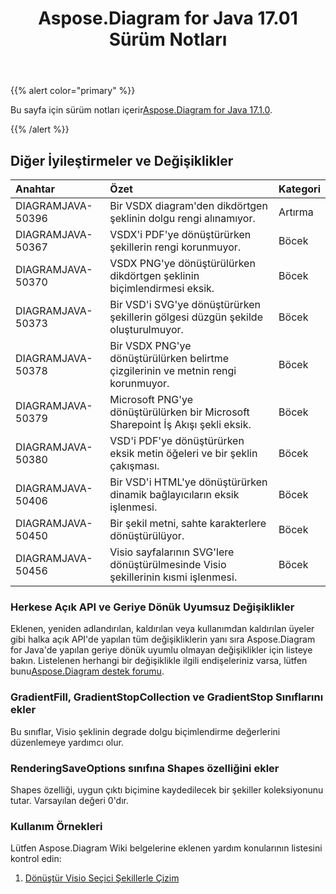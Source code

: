 ﻿---
title: Aspose.Diagram for Java 17.01 Sürüm Notları
type: docs
weight: 120
url: /tr/java/aspose-diagram-for-java-17-01-release-notes/
---
{{% alert color="primary" %}} 

Bu sayfa için sürüm notları içerir[Aspose.Diagram for Java 17.1.0](https://docs.aspose.com/diagram/java/aspose-diagram-for-java-17-01-release-notes/).

{{% /alert %}} 
## **Diğer İyileştirmeler ve Değişiklikler**

|**Anahtar**|**Özet**|**Kategori**|
|:- |:- |:- |
|DIAGRAMJAVA-50396|Bir VSDX diagram'den dikdörtgen şeklinin dolgu rengi alınamıyor.|Artırma|
|DIAGRAMJAVA-50367|VSDX'i PDF'ye dönüştürürken şekillerin rengi korunmuyor.|Böcek|
|DIAGRAMJAVA-50370|VSDX PNG'ye dönüştürülürken dikdörtgen şeklinin biçimlendirmesi eksik.|Böcek|
|DIAGRAMJAVA-50373|Bir VSD'i SVG'ye dönüştürürken şekillerin gölgesi düzgün şekilde oluşturulmuyor.|Böcek|
|DIAGRAMJAVA-50378|Bir VSDX PNG'ye dönüştürülürken belirtme çizgilerinin ve metnin rengi korunmuyor.|Böcek|
|DIAGRAMJAVA-50379|Microsoft PNG'ye dönüştürülürken bir Microsoft Sharepoint İş Akışı şekli eksik.|Böcek|
|DIAGRAMJAVA-50380|VSD'i PDF'ye dönüştürürken eksik metin öğeleri ve bir şeklin çakışması.|Böcek|
|DIAGRAMJAVA-50406|Bir VSD'i HTML'ye dönüştürürken dinamik bağlayıcıların eksik işlenmesi.|Böcek|
|DIAGRAMJAVA-50450|Bir şekil metni, sahte karakterlere dönüştürülüyor.|Böcek|
|DIAGRAMJAVA-50456|Visio sayfalarının SVG'lere dönüştürülmesinde Visio şekillerinin kısmi işlenmesi.|Böcek|

### **Herkese Açık API ve Geriye Dönük Uyumsuz Değişiklikler**
Eklenen, yeniden adlandırılan, kaldırılan veya kullanımdan kaldırılan üyeler gibi halka açık API'de yapılan tüm değişikliklerin yanı sıra Aspose.Diagram for Java'de yapılan geriye dönük uyumlu olmayan değişiklikler için listeye bakın. Listelenen herhangi bir değişiklikle ilgili endişeleriniz varsa, lütfen bunu[Aspose.Diagram destek forumu](https://forum.aspose.com/c/diagram/17).
### **GradientFill, GradientStopCollection ve GradientStop Sınıflarını ekler**
Bu sınıflar, Visio şeklinin degrade dolgu biçimlendirme değerlerini düzenlemeye yardımcı olur.
### **RenderingSaveOptions sınıfına Shapes özelliğini ekler**
Shapes özelliği, uygun çıktı biçimine kaydedilecek bir şekiller koleksiyonunu tutar. Varsayılan değeri 0'dır.
### **Kullanım Örnekleri**
Lütfen Aspose.Diagram Wiki belgelerine eklenen yardım konularının listesini kontrol edin:

1. [Dönüştür Visio Seçici Şekillerle Çizim]()
